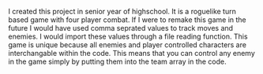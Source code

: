 I created this project in senior year of highschool. It is a roguelike turn based game with four player combat. If I were to remake this game in the future I would have used comma seprated values to track moves and enemies. I would import these values through a file reading function. This game is unique because all enemies and player controlled characters are interchangable within the code. This means that you can control any enemy in the game simply by putting them into the team array in the code.
